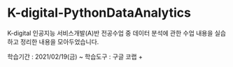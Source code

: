 # K-digital-PythonDataAnalytics
K-digital 인공지능 서비스개발(A)반 전공수업 중 데이터 분석에 관한 수업 내용을 실습하고 정리한 내용을 모아두었습니다.

학습기간 : 2021/02/19(금) ~
학습도구 : 구글 코랩 + 
